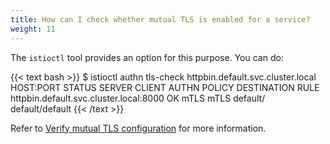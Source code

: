 ```yaml
---
title: How can I check whether mutual TLS is enabled for a service?
weight: 11
---
```


The `istioctl` tool provides an option for this purpose. You can do:

{{< text bash >}}
$ istioctl authn tls-check httpbin.default.svc.cluster.local
HOST:PORT                                  STATUS     SERVER     CLIENT     AUTHN POLICY        DESTINATION RULE
httpbin.default.svc.cluster.local:8000     OK         mTLS       mTLS       default/            default/default
{{< /text >}}

Refer to [Verify mutual TLS configuration](/docs/tasks/security/mutual-tls/#verify-mutual-tls-configuration) for more information.
